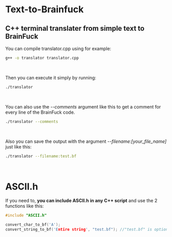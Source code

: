 # Text-to-Brainfuck
## C++ terminal translater from simple text to BrainFuck


You can compile translator.cpp using for example:
```bash
g++ -o translator translator.cpp
```
 <br />

Then you can execute it simply by running:
```bash
./translator
```
 <br />

You can also use the *--comments* argument like this to get a comment for every line of the BrainFuck code.
```bash
./translator --comments
``` 
 <br />

Also you can save the output with the argument *--filename:[your_file_name]* just like this:
```bash
./translator --filename:test.bf
```
 <br />
 

# ASCII.h
If you need to, **you can include ASCII.h in any C++ script** and use the 2 functions like this:

```cpp 
#include "ASCII.h"

convert_char_to_bf('A'); 
convert_string_to_bf('Entire string', "test.bf"); //"test.bf" is optional. If you leave it empty, the function will return the output as a String
```
